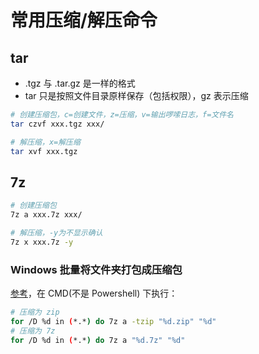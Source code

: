 # 常用压缩/解压命令

## tar

- .tgz 与 .tar.gz 是一样的格式
- tar 只是按照文件目录原样保存（包括权限），gz 表示压缩

```sh
# 创建压缩包，c=创建文件，z=压缩，v=输出啰嗦日志，f=文件名
tar czvf xxx.tgz xxx/

# 解压缩，x=解压缩
tar xvf xxx.tgz
```

## 7z

```sh
# 创建压缩包
7z a xxx.7z xxx/

# 解压缩，-y为不显示确认
7z x xxx.7z -y
```

### Windows 批量将文件夹打包成压缩包

[参考](https://superuser.com/questions/94421/how-to-make-7-zip-do-a-whole-bunch-of-folders)，在 CMD(不是 Powershell) 下执行：

```sh
# 压缩为 zip
for /D %d in (*.*) do 7z a -tzip "%d.zip" "%d"
# 压缩为 7z
for /D %d in (*.*) do 7z a "%d.7z" "%d"
```

